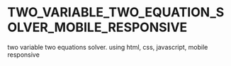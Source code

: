 # TWO_VARIABLE_TWO_EQUATION_SOLVER_MOBILE_RESPONSIVE
two variable two equations solver. using html, css, javascript, mobile responsive
